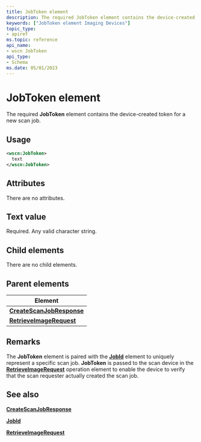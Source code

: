 ```yaml
---
title: JobToken element
description: The required JobToken element contains the device-created token for a new scan job.
keywords: ["JobToken element Imaging Devices"]
topic_type:
- apiref
ms.topic: reference
api_name:
- wscn JobToken
api_type:
- Schema
ms.date: 05/01/2023
---
```


# JobToken element

The required **JobToken** element contains the device-created token for a new scan job.

## Usage

```xml
<wscn:JobToken>
  text
</wscn:JobToken>
```

## Attributes

There are no attributes.

## Text value

Required. Any valid character string.

## Child elements

There are no child elements.

## Parent elements

| Element |
|--|
| [**CreateScanJobResponse**](createscanjobresponse.md) |
| [**RetrieveImageRequest**](retrieveimagerequest.md) |

## Remarks

The **JobToken** element is paired with the [**JobId**](jobid.md) element to uniquely represent a specific scan job. **JobToken** is passed to the scan device in the [**RetrieveImageRequest**](retrieveimagerequest.md) operation element to enable the device to verify that the scan requester actually created the scan job.

## See also

[**CreateScanJobResponse**](createscanjobresponse.md)

[**JobId**](jobid.md)

[**RetrieveImageRequest**](retrieveimagerequest.md)
